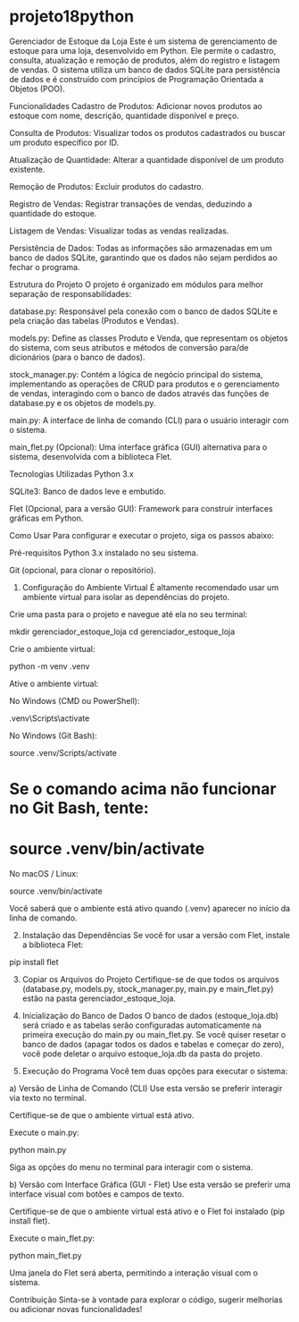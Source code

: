 # projeto18python

Gerenciador de Estoque da Loja
Este é um sistema de gerenciamento de estoque para uma loja, desenvolvido em Python. Ele permite o cadastro, consulta, atualização e remoção de produtos, além do registro e listagem de vendas. O sistema utiliza um banco de dados SQLite para persistência de dados e é construído com princípios de Programação Orientada a Objetos (POO).

Funcionalidades
Cadastro de Produtos: Adicionar novos produtos ao estoque com nome, descrição, quantidade disponível e preço.

Consulta de Produtos: Visualizar todos os produtos cadastrados ou buscar um produto específico por ID.

Atualização de Quantidade: Alterar a quantidade disponível de um produto existente.

Remoção de Produtos: Excluir produtos do cadastro.

Registro de Vendas: Registrar transações de vendas, deduzindo a quantidade do estoque.

Listagem de Vendas: Visualizar todas as vendas realizadas.

Persistência de Dados: Todas as informações são armazenadas em um banco de dados SQLite, garantindo que os dados não sejam perdidos ao fechar o programa.

Estrutura do Projeto
O projeto é organizado em módulos para melhor separação de responsabilidades:

database.py: Responsável pela conexão com o banco de dados SQLite e pela criação das tabelas (Produtos e Vendas).

models.py: Define as classes Produto e Venda, que representam os objetos do sistema, com seus atributos e métodos de conversão para/de dicionários (para o banco de dados).

stock_manager.py: Contém a lógica de negócio principal do sistema, implementando as operações de CRUD para produtos e o gerenciamento de vendas, interagindo com o banco de dados através das funções de database.py e os objetos de models.py.

main.py: A interface de linha de comando (CLI) para o usuário interagir com o sistema.

main_flet.py (Opcional): Uma interface gráfica (GUI) alternativa para o sistema, desenvolvida com a biblioteca Flet.

Tecnologias Utilizadas
Python 3.x

SQLite3: Banco de dados leve e embutido.

Flet (Opcional, para a versão GUI): Framework para construir interfaces gráficas em Python.

Como Usar
Para configurar e executar o projeto, siga os passos abaixo:

Pré-requisitos
Python 3.x instalado no seu sistema.

Git (opcional, para clonar o repositório).

1. Configuração do Ambiente Virtual
É altamente recomendado usar um ambiente virtual para isolar as dependências do projeto.

Crie uma pasta para o projeto e navegue até ela no seu terminal:

mkdir gerenciador_estoque_loja
cd gerenciador_estoque_loja

Crie o ambiente virtual:

python -m venv .venv

Ative o ambiente virtual:

No Windows (CMD ou PowerShell):

.venv\Scripts\activate

No Windows (Git Bash):

source .venv/Scripts/activate
# Se o comando acima não funcionar no Git Bash, tente:
# source .venv/bin/activate

No macOS / Linux:

source .venv/bin/activate

Você saberá que o ambiente está ativo quando (.venv) aparecer no início da linha de comando.

2. Instalação das Dependências
Se você for usar a versão com Flet, instale a biblioteca Flet:

pip install flet

3. Copiar os Arquivos do Projeto
Certifique-se de que todos os arquivos (database.py, models.py, stock_manager.py, main.py e main_flet.py) estão na pasta gerenciador_estoque_loja.

4. Inicialização do Banco de Dados
O banco de dados (estoque_loja.db) será criado e as tabelas serão configuradas automaticamente na primeira execução do main.py ou main_flet.py. Se você quiser resetar o banco de dados (apagar todos os dados e tabelas e começar do zero), você pode deletar o arquivo estoque_loja.db da pasta do projeto.

5. Execução do Programa
Você tem duas opções para executar o sistema:

a) Versão de Linha de Comando (CLI)
Use esta versão se preferir interagir via texto no terminal.

Certifique-se de que o ambiente virtual está ativo.

Execute o main.py:

python main.py

Siga as opções do menu no terminal para interagir com o sistema.

b) Versão com Interface Gráfica (GUI - Flet)
Use esta versão se preferir uma interface visual com botões e campos de texto.

Certifique-se de que o ambiente virtual está ativo e o Flet foi instalado (pip install flet).

Execute o main_flet.py:

python main_flet.py

Uma janela do Flet será aberta, permitindo a interação visual com o sistema.

Contribuição
Sinta-se à vontade para explorar o código, sugerir melhorias ou adicionar novas funcionalidades!
